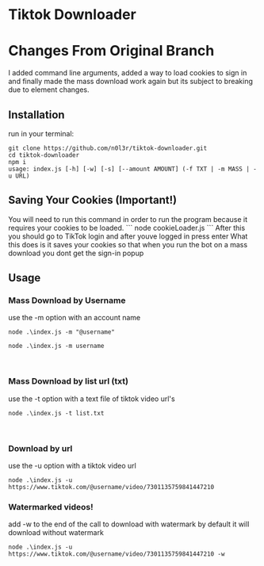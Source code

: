 <h1 style="align: center;">Tiktok Downloader</h1>

<h1>Changes From Original Branch</h1>
I added command line arguments, added a way to load cookies to sign in and finally made the mass download work again but its subject to breaking due to element changes.


<h2>Installation</h2>
run in your terminal:

```
git clone https://github.com/n0l3r/tiktok-downloader.git
cd tiktok-downloader
npm i
usage: index.js [-h] [-w] [-s] [--amount AMOUNT] (-f TXT | -m MASS | -u URL)
```

<h2>Saving Your Cookies (Important!)</h2>
You will need to run this command in order to run the program because it requires your cookies to be loaded.
```
node cookieLoader.js
```
After this you should go to TikTok login and after youve logged in press enter
What this does is it saves your cookies so that when you run the bot on a mass download you dont get the sign-in popup


<h2>Usage</h2>
<h3>Mass Download by Username</h3>
use the -m option with an account name

```
node .\index.js -m "@username"
```

```
node .\index.js -m username
```

<br>
<h3>Mass Download by list url (txt)</h3>
use the -t option with a text file of tiktok video url's

```
node .\index.js -t list.txt
```

<br>
<h3>Download by url</h3>
use the -u option with a tiktok video url

```
node .\index.js -u https://www.tiktok.com/@username/video/7301135759841447210
```

<h3>Watermarked videos!</h3>
add -w to the end of the call to download with watermark by default it will download without watermark

```
node .\index.js -u https://www.tiktok.com/@username/video/7301135759841447210 -w
```



